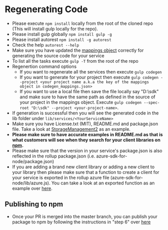 # Regenerating Code

- Please execute `npm install` locally from the root of the cloned repo (This will install gulp locally for the repo).
- Please install gulp globally `npm install gulp -g`
- Please install autorest `npm install -g autorest`
- Check the help `autorest --help`
- Make sure you have updated the [mappings object](https://github.com/Azure/azure-sdk-for-node/blob/master/codegen_mappings.json) correctly for generating the source code for your service
- To list all the tasks execute `gulp -T` from the root of the repo
- Regenertion command options
  - If you want to regenerate all the services then execute `gulp codegen`
  - If you want to generate for your project then execute `gulp codegen --project <your project name a.k.a the key of the mappings object in codegen_mappings.json>`
  - If you want to use a local file then save the file locally say "D:\sdk" and make sure to have the same path as defined in the source of your project in the mappings object. Execute `gulp codegen --spec-root "D:\sdk" --project <your-project-name>`.
- If generation is successful then you will see the generated code in the lib folder under `lib/services/<YourServiceName>`
- Make sure you have License.txt (MIT), README.md and package.json file. Take a look at [StorageManagement2](https://github.com/Azure/azure-sdk-for-node/tree/master/lib/services/storageManagement2) as an example.
- **Please make sure to have accurate examples in README.md as that is what customers will see when they search for your client libraries on [npm](https://npmjs.com).**
- Please make sure that the version in your service's package.json is also reflected in the rollup package.json (i.e. azure-sdk-for-node/package.json)
- If you are adding a brand new client library or adding a new client to your library then please make sure that a function to create a client for your service is exported in the rollup azure file (azure-sdk-for-node/lib/azure.js). You can take a look at an exported function as an example over [here](https://github.com/Azure/azure-sdk-for-node/blob/master/lib/azure.js#L1640).

## Publishing to npm
- Once your PR is merged into the master branch, you can publish your package to npm by following the instructions in "step 6" over [here](https://github.com/Azure/adx-documentation-pr/blob/master/clis/azure-cli/guide.md#swagger-specs---using-autorest----node-sdk--------azure-cli)
